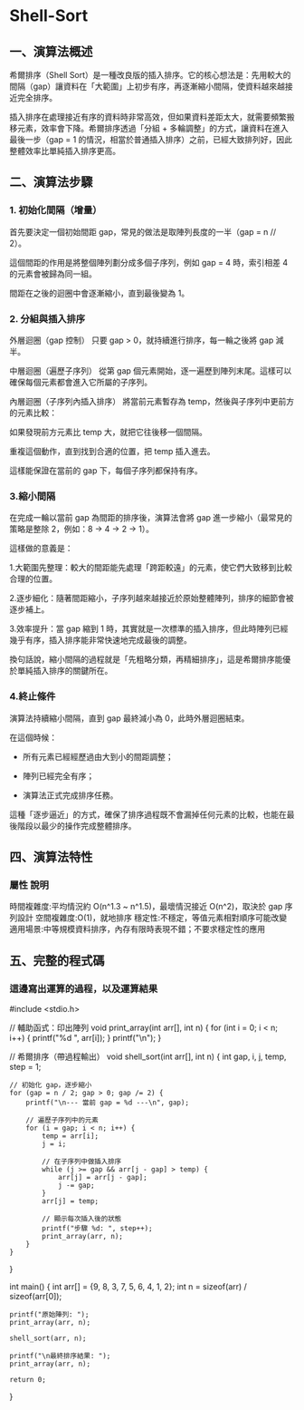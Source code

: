 # Shell-Sort


## 一、演算法概述

希爾排序（Shell Sort）是一種改良版的插入排序。它的核心想法是：先用較大的間隔（gap）讓資料在「大範圍」上初步有序，再逐漸縮小間隔，使資料越來越接近完全排序。

插入排序在處理接近有序的資料時非常高效，但如果資料差距太大，就需要頻繁搬移元素，效率會下降。希爾排序透過「分組 + 多輪調整」的方式，讓資料在進入最後一步（gap = 1 的情況，相當於普通插入排序）之前，已經大致排列好，因此整體效率比單純插入排序更高。


## 二、演算法步驟
### 1. 初始化間隔（增量）

首先要決定一個初始間距 gap，常見的做法是取陣列長度的一半（gap = n // 2）。

這個間距的作用是將整個陣列劃分成多個子序列，例如 gap = 4 時，索引相差 4 的元素會被歸為同一組。

間距在之後的迴圈中會逐漸縮小，直到最後變為 1。


### 2. 分組與插入排序

外層迴圈（gap 控制）
只要 gap > 0，就持續進行排序，每一輪之後將 gap 減半。

中層迴圈（遍歷子序列）
從第 gap 個元素開始，逐一遍歷到陣列末尾。這樣可以確保每個元素都會進入它所屬的子序列。

內層迴圈（子序列內插入排序）
將當前元素暫存為 temp，然後與子序列中更前方的元素比較：

如果發現前方元素比 temp 大，就把它往後移一個間隔。

重複這個動作，直到找到合適的位置，把 temp 插入進去。

這樣能保證在當前的 gap 下，每個子序列都保持有序。

### 3.縮小間隔

在完成一輪以當前 gap 為間距的排序後，演算法會將 gap 進一步縮小（最常見的策略是整除 2，例如：8 → 4 → 2 → 1）。

這樣做的意義是：

1.大範圍先整理：較大的間距能先處理「跨距較遠」的元素，使它們大致移到比較合理的位置。

2.逐步細化：隨著間距縮小，子序列越來越接近於原始整體陣列，排序的細節會被逐步補上。

3.效率提升：當 gap 縮到 1 時，其實就是一次標準的插入排序，但此時陣列已經幾乎有序，插入排序能非常快速地完成最後的調整。


換句話說，縮小間隔的過程就是「先粗略分類，再精細排序」，這是希爾排序能優於單純插入排序的關鍵所在。

### 4.終止條件

演算法持續縮小間隔，直到 gap 最終減小為 0，此時外層迴圈結束。

在這個時候：

- 所有元素已經經歷過由大到小的間距調整；

- 陣列已經完全有序；

- 演算法正式完成排序任務。


這種「逐步逼近」的方式，確保了排序過程既不會漏掉任何元素的比較，也能在最後階段以最少的操作完成整體排序。

## 四、演算法特性

### 屬性 說明

時間複雜度:平均情況約 O(n^1.3 ~ n^1.5)，最壞情況接近 O(n^2)，取決於 gap 序列設計
空間複雜度:O(1)，就地排序
穩定性:不穩定，等值元素相對順序可能改變
適用場景:中等規模資料排序，內存有限時表現不錯；不要求穩定性的應用

## 五、完整的程式碼
### 這邊寫出運算的過程，以及運算結果
#include <stdio.h>

// 輔助函式：印出陣列
void print_array(int arr[], int n) {
    for (int i = 0; i < n; i++) {
        printf("%d ", arr[i]);
    }
    printf("\n");
}

// 希爾排序（帶過程輸出）
void shell_sort(int arr[], int n) {
    int gap, i, j, temp, step = 1;

    // 初始化 gap，逐步縮小
    for (gap = n / 2; gap > 0; gap /= 2) {
        printf("\n--- 當前 gap = %d ---\n", gap);

        // 遍歷子序列中的元素
        for (i = gap; i < n; i++) {
            temp = arr[i];
            j = i;

            // 在子序列中做插入排序
            while (j >= gap && arr[j - gap] > temp) {
                arr[j] = arr[j - gap];
                j -= gap;
            }
            arr[j] = temp;

            // 顯示每次插入後的狀態
            printf("步驟 %d: ", step++);
            print_array(arr, n);
        }
    }
}

int main() {
    int arr[] = {9, 8, 3, 7, 5, 6, 4, 1, 2};
    int n = sizeof(arr) / sizeof(arr[0]);

    printf("原始陣列: ");
    print_array(arr, n);

    shell_sort(arr, n);

    printf("\n最終排序結果: ");
    print_array(arr, n);

    return 0;
}

